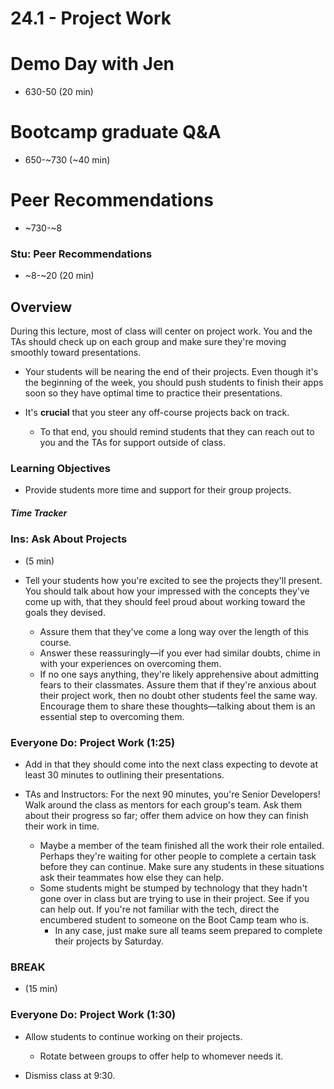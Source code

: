 # 24.1 - Project Work

# Demo Day with Jen

- 630-50 (20 min)

# Bootcamp graduate Q&A

- 650-~730 (~40 min)

# Peer Recommendations

- ~730-~8

### Stu: Peer Recommendations

- ~8-~20 (20 min)

## Overview

During this lecture, most of class will center on project work. You and the TAs should check up on each group and make sure they're moving smoothly toward presentations.

- Your students will be nearing the end of their projects. Even though it's the beginning of the week, you should push students to finish their apps soon so they have optimal time to practice their presentations.

- It's **crucial** that you steer any off-course projects back on track.

  - To that end, you should remind students that they can reach out to you and the TAs for support outside of class.

### Learning Objectives

- Provide students more time and support for their group projects.

##### Time Tracker

### Ins: Ask About Projects

- (5 min)

- Tell your students how you're excited to see the projects they'll present. You should talk about how your impressed with the concepts they've come up with, that they should feel proud about working toward the goals they devised.

  - Assure them that they've come a long way over the length of this course.
  - Answer these reassuringly—if you ever had similar doubts, chime in with your experiences on overcoming them.
  - If no one says anything, they're likely apprehensive about admitting fears to their classmates. Assure them that if they're anxious about their project work, then no doubt other students feel the same way. Encourage them to share these thoughts—talking about them is an essential step to overcoming them.

### Everyone Do: Project Work (1:25)

- Add in that they should come into the next class expecting to devote at least 30 minutes to outlining their presentations.

- TAs and Instructors: For the next 90 minutes, you're Senior Developers! Walk around the class as mentors for each group's team. Ask them about their progress so far; offer them advice on how they can finish their work in time.
  - Maybe a member of the team finished all the work their role entailed. Perhaps they're waiting for other people to complete a certain task before they can continue. Make sure any students in these situations ask their teammates how else they can help.
  - Some students might be stumped by technology that they hadn't gone over in class but are trying to use in their project. See if you can help out. If you're not familiar with the tech, direct the encumbered student to someone on the Boot Camp team who is.
    - In any case, just make sure all teams seem prepared to complete their projects by Saturday.

### BREAK

- (15 min)

### Everyone Do: Project Work (1:30)

- Allow students to continue working on their projects.

  - Rotate between groups to offer help to whomever needs it.

- Dismiss class at 9:30.
